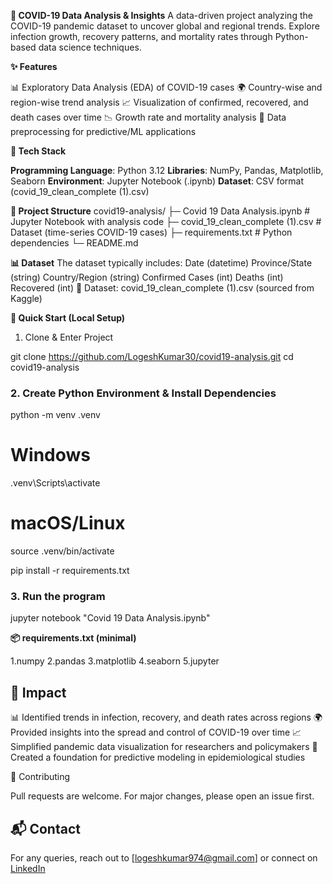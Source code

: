 
**🦠 COVID-19 Data Analysis & Insights**
       A data-driven project analyzing the COVID-19 pandemic dataset to uncover global and regional trends.
Explore infection growth, recovery patterns, and mortality rates through Python-based data science techniques.

**✨ Features**

📊 Exploratory Data Analysis (EDA) of COVID-19 cases
🌍 Country-wise and region-wise trend analysis
📈 Visualization of confirmed, recovered, and death cases over time
📉 Growth rate and mortality analysis
🧠 Data preprocessing for predictive/ML applications

**🧱 Tech Stack**

**Programming Language**: Python 3.12
**Libraries**: NumPy, Pandas, Matplotlib, Seaborn
**Environment**: Jupyter Notebook (.ipynb)
**Dataset**: CSV format (covid_19_clean_complete (1).csv)

**📁 Project Structure**
covid19-analysis/
├─ Covid 19 Data Analysis.ipynb    # Jupyter Notebook with analysis code
├─ covid_19_clean_complete (1).csv # Dataset (time-series COVID-19 cases)
├─ requirements.txt                # Python dependencies
└─ README.md

**📊 Dataset**
The dataset typically includes:
Date (datetime)
Province/State (string)
Country/Region (string)
Confirmed Cases (int)
Deaths (int)
Recovered (int)
📂 Dataset: covid_19_clean_complete (1).csv (sourced from Kaggle)

**🚀 Quick Start (Local Setup)**

1. Clone & Enter Project


git clone https://github.com/LogeshKumar30/covid19-analysis.git
cd covid19-analysis



### 2. Create Python Environment & Install Dependencies


python -m venv .venv  

# Windows  
.venv\Scripts\activate  

# macOS/Linux  
source .venv/bin/activate  

pip install -r requirements.txt



### 3. Run the program

jupyter notebook "Covid 19 Data Analysis.ipynb"


**📦 requirements.txt (minimal)**

1.numpy
2.pandas
3.matplotlib
4.seaborn
5.jupyter

## 🌟 Impact

📊 Identified trends in infection, recovery, and death rates across regions
🌍 Provided insights into the spread and control of COVID-19 over time
📈 Simplified pandemic data visualization for researchers and policymakers
🤖 Created a foundation for predictive modeling in epidemiological studies

🤝 Contributing


Pull requests are welcome. For major changes, please open an issue first.


## 📬 Contact

For any queries, reach out to \[[logeshkumar974@gmail.com](mailto:logeshkumar974@gmail.com)] or connect on [LinkedIn](https://linkedin.com/in/logeshkumarp)




